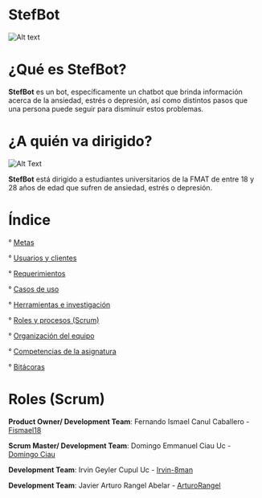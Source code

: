 # StefBot

![Alt text](https://github.com/Fismael18/StefBot/blob/main/Imagenes%20StefBot/StefBot%20GitHub.jpg)

# ¿Qué es StefBot?

**StefBot** es un bot, específicamente un chatbot que brinda información acerca de la ansiedad, estrés o depresión, así como distintos pasos que una persona puede seguir para disminuir estos problemas. 

# ¿A quién va dirigido?

![Alt Text](https://github.com/Fismael18/StefBot/blob/main/Imagenes%20StefBot/04.jpg)

**StefBot** está dirigido a estudiantes universitarios de la FMAT de entre 18 y 28 años de edad que sufren de ansiedad, estrés o depresión.

# Índice

° [Metas](https://github.com/Fismael18/StefBot/blob/main/Documentos/Metas.md)

° [Usuarios y clientes](https://github.com/Fismael18/StefBot/blob/main/Documentos/Usuarios%20y%20clientes.md)

° [Requerimientos](https://github.com/Fismael18/StefBot/blob/main/Documentos/Requerimientos.md)

° [Casos de uso](https://github.com/Fismael18/StefBot/blob/main/Documentos/Casos%20de%20uso.md)

° [Herramientas e investigación](https://github.com/Fismael18/StefBot/blob/main/Documentos/Herramientas%20e%20investigaci%C3%B3n.md)

° [Roles y procesos (Scrum)](https://github.com/Fismael18/StefBot/blob/main/Documentos/Roles%20y%20procesos%20(Scrum).md)

° [Organización del equipo](https://github.com/Fismael18/StefBot/tree/main/Documentos)

° [Competencias de la asignatura](https://github.com/Fismael18/StefBot/blob/main/Documentos/Competencias%20de%20la%20asignatura.md)

° [Bitácoras](https://github.com/Fismael18/StefBot/blob/main/Documentos/Bit%C3%A1coras.md)

# Roles (Scrum)

**Product Owner/ Development Team**: Fernando Ismael Canul Caballero - [Fismael18](https://github.com/Fismael18)

**Scrum Master/ Development Team**: Domingo Emmanuel Ciau Uc - [Domingo Ciau](https://github.com/DomingoCiau)

**Development Team**: Irvin Geyler Cupul Uc - [Irvin-8man](https://github.com/Irving-8man)

**Development Team**: Javier Arturo Rangel Abelar - [ArturoRangel](https://github.com/ArturoRangel)
